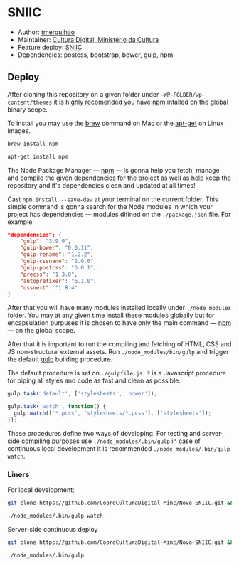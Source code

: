 # SNIIC

- Author: [tmergulhao](https://github.com/tmergulhao)
- Maintainer: [Cultura Digital, Ministério da Cultura](https://github.com/CoordCulturaDigital-Minc)
- Feature deploy: [SNIIC](http://sniic.cultura.gov.br)
- Dependencies: postcss, bootstrap, bower, gulp, npm

## Deploy

After cloning this repository on a given folder under `~WP-FOLDER/wp-content/themes` it is highly recomended you have [npm](https://github.com/npm) intalled on the global binary scope.

To install you may use the [brew](https://git.io/brew-docs) command on Mac or the [apt-get](https://en.wikipedia.org/wiki/Advanced_Packaging_Tool) on Linux images.

```bash
brew install npm
```

```bash
apt-get install npm
```

The Node Package Manager — [npm](https://github.com/npm) — is gonna help you fetch, manage and compile the given dependencies for the project as well as help keep the repository and it's dependencies clean and updated at all times!

Cast `npm install --save-dev` at your terminal on the current folder. This simple command is gonna search for the Node modules in which your project has dependencies — modules difined on the `./package.json` file. For example:

```json
"dependencies": {
	"gulp": "3.9.0",
	"gulp-bower": "0.0.11",
	"gulp-rename": "1.2.2",
	"gulp-cssnano": "2.0.0",
	"gulp-postcss": "6.0.1",
	"precss": "1.3.0",
	"autoprefixer": "6.1.0",
	"cssnext": "1.8.4"
}
```

After that you will have many modules installed locally under `./node_modules` folder. You may at any given time install these modules globally but for encapsulation purpuses it is chosen to have only the main command — [npm](https://github.com/npm) — on the global scope.

After that it is important to run the compiling and fetching of HTML, CSS and JS non-structural external assets. Run `./node_modules/bin/gulp` and trigger the default [gulp](https://github.com/gulpjs) building procedure.

The default procedure is set on `./gulpfile.js`. It is a Javascript procedure for piping all styles and code as fast and clean as possible.

```javascript
gulp.task('default', ['stylesheets', 'bower']);

gulp.task('watch', function() {
  gulp.watch(['*.pcss', 'stylesheets/*.pcss'], ['stylesheets']);
});
```

These procedures define two ways of developing. For testing and server-side compiling purposes use `./node_modules/.bin/gulp` in case of continuous local development it is recommended `./node_modules/.bin/gulp watch`.

### Liners

For local development:

```bash
git clone https://github.com/CoordCulturaDigital-Minc/Novo-SNIIC.git && npm install && ./node_modules/.bin/gulp
```

```bash
./node_modules/.bin/gulp watch
```

Server-side continuous deploy

```bash
git clone https://github.com/CoordCulturaDigital-Minc/Novo-SNIIC.git && npm install && ./node_modules/.bin/gulp
```

```bash
./node_modules/.bin/gulp
```
